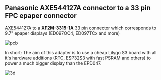 ## Panasonic AXE544127A connector to a 33 pin FPC epaper connector

[AXE544127A](https://app.ultralibrarian.com/details/195de4da-7296-11e9-ab3a-0a3560a4cccc/Panasonic/AXE544127A) to a **XF2M-3315-1A** 33 pin connector which corresponds to 9.7" epaper displays (ED097OC4, ED097TCx and more)

![pcb](https://user-images.githubusercontent.com/2692928/192084047-56db40ef-b2c0-416d-8eae-a43c3748111d.png)

In short: The aim of this adapter is to use a cheap Lilygo S3 board with all it's hardware additions (RTC, ESP32S3 with fast PSRAM and others) to power a much bigger display than the EPD047.

![3d](https://user-images.githubusercontent.com/2692928/192084052-1d49f83e-94af-43cf-a75e-0d5a89dbbc88.png)
